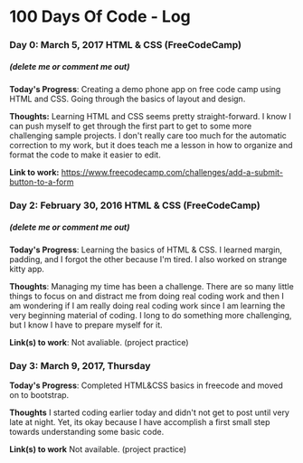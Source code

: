 # 100 Days Of Code - Log

### Day 0: March 5, 2017 HTML & CSS (FreeCodeCamp)
##### (delete me or comment me out)

**Today's Progress**: Creating a demo phone app on free code camp using HTML and CSS. Going through the basics of layout and design.

**Thoughts:** Learning HTML and CSS seems pretty straight-forward. I know I can push myself to get through the first part to get to some more challenging sample projects. I don't really care too much for the automatic correction to my work, but it does teach me a lesson in how to organize and format the code to make it easier to edit. 

**Link to work:** https://www.freecodecamp.com/challenges/add-a-submit-button-to-a-form

### Day 2: February 30, 2016 HTML & CSS (FreeCodeCamp)
##### (delete me or comment me out)

**Today's Progress**: Learning the basics of HTML & CSS. I learned margin, padding, and I forgot the other because I'm tired. I also worked on strange kitty app.

**Thoughts**: Managing my time has been a challenge. There are so many little things to focus on and distract me from doing real coding work and then I am wondering if I am really doing real coding work since I am learning the very beginning material of coding. I long to do something more challenging, but I know I have to prepare myself for it. 

**Link(s) to work**: Not avaliable. (project practice)

### Day 3: March 9, 2017, Thursday

**Today's Progress**: Completed HTML&CSS basics in freecode and moved on to bootstrap.

**Thoughts** I started coding earlier today and didn't not get to post until very late at night. Yet, its okay because I have accomplish a first small step towards understanding some basic code. 

**Link(s) to work** Not available. (project practice)
